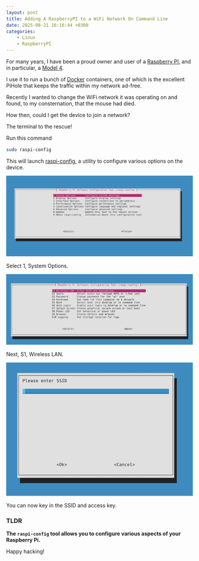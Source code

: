 ```yaml
---
layout: post
title: Adding A RaspberryPI to a WiFi Network On Command Line
date: 2025-08-21 16:16:44 +0300
categories:
    - Linux
    - RaspberryPI
---
```


For many years, I have been a proud owner and user of a [Raspberry PI](https://www.raspberrypi.com/), and in particular, a [Model 4](https://www.raspberrypi.com/products/raspberry-pi-4-model-b/).

I use it to run a bunch of [Docker](https://www.docker.com/) containers, one of which is the excellent PiHole that keeps the traffic within my network ad-free.

Recently I wanted to change the WiFi network it was operating on and found, to my consternation, that the mouse had died.

How then, could I get the device to join a network?

The terminal to the rescue!

Run this command

```bash
sudo raspi-config
```

This will launch [raspi-config](https://github.com/RPi-Distro/raspi-config), a utility to configure various options on the device.

![RaspberryMenu1](../images/2025/08/RaspberryMenu1.png)

Select 1, System Options.

![RaspberryMenu2](../images/2025/08/RaspberryMenu2.png)

Next, S1, Wireless LAN.

![RaspberryMenu3](../images/2025/08/RaspberryMenu3.png)

You can now key in the SSID and access key.

### TLDR

**The `raspi-config` tool allows you to configure various aspects of your Raspberry Pi.**

Happy hacking!

